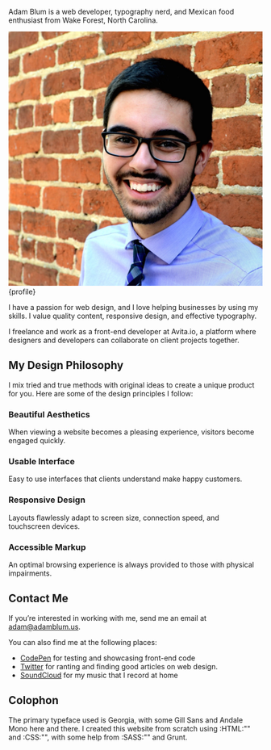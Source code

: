 Adam Blum is a web developer, typography nerd, and Mexican food enthusiast from Wake Forest, North Carolina.

![Courtesy of Krista Gilbert](assets/image/me/profile-brick-1.jpg){profile}

I have a passion for web design, and I love helping businesses by using my skills. I value quality content, responsive design, and effective typography.

I freelance and work as a front-end developer at Avita.io, a platform where designers and developers can collaborate on client projects together.

## My Design Philosophy
I mix tried and true methods with original ideas to create a unique product for you. Here are some of the design principles I follow:

### Beautiful Aesthetics
When viewing a website becomes a pleasing experience, visitors become engaged quickly.

### Usable Interface
Easy to use interfaces that clients understand make happy customers.

### Responsive Design
Layouts flawlessly adapt to screen size, connection speed, and touchscreen devices.

### Accessible Markup
An optimal browsing experience is always provided to those with physical impairments.

## Contact Me
If you’re interested in working with me, send me an email at adam@adamblum.us.

You can also find me at the following places:

* [CodePen](#) for testing and showcasing front-end code
* [Twitter](#) for ranting and finding good articles on web design.
* [SoundCloud](#) for my music that I record at home

## Colophon
The primary typeface used is Georgia, with some Gill Sans and Andale Mono here and there. I created this website from scratch using :HTML:"" and :CSS:"", with some help from :SASS:"" and Grunt.

